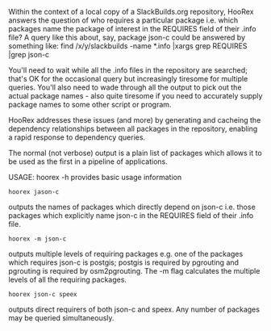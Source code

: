 Within the context of a local copy of a SlackBuilds.org repository,
HooRex answers the question of who requires a particular package i.e. which
packages name the package of interest in the REQUIRES field of their .info
file? A query like this about, say, package json-c could be answered by
something like:
	find /x/y/slackbuilds -name \*.info |xargs grep REQUIRES |grep json-c

You'll need to wait while all the .info files in the repository are searched;
that's OK for the occasional query but increasingly tiresome for multiple
queries. You'll also need to wade through all the output to pick out the
actual package names - also quite tiresome if you need to accurately supply
package names to some other script or program.

HooRex addresses these issues (and more) by generating and cacheing the
dependency relationships between all packages in the repository, enabling a
rapid response to dependency queries.

The normal (not verbose) output is a plain list of packages which allows it to
be used as the first in a pipeline of applications.

USAGE:
	hoorex -h
provides basic usage information

	hoorex jason-c
outputs the names of packages which directly depend on json-c i.e. those
packages which explicitly name json-c in the REQUIRES field of their .info file.

	hoorex -m json-c
outputs multiple levels of requiring packages e.g. one of the packages which
requires json-c is postgis; postgis is required by pgrouting and pgrouting is
required by osm2pgrouting. The -m flag calculates the multiple levels of all
the requiring packages.

	hoorex json-c speex
outputs direct requirers of both json-c and speex. Any number of packages may
be queried simultaneously.

